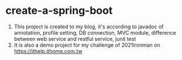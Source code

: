 # create-a-spring-boot
1. This project is created to my blog, it's according to javadoc of annotation, profile setting, DB connection, MVC module, difference between web service and restful service, junit test
2. It is also a demo project for my challenge of 2021ironman on https://ithelp.ithome.com.tw
